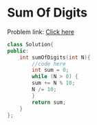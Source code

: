 # Sum Of Digits

Problem link: [Click here](https://www.geeksforgeeks.org/problems/sum-of-digits1742/1?page=2&difficulty=School&sortBy=submissions)

```cpp
class Solution{
public:
    int sumOfDigits(int N){
        //code here
        int sum = 0;
        while (N > 0) {
        sum += N % 10;
        N /= 10;
        }
        return sum;
    }
};
```
